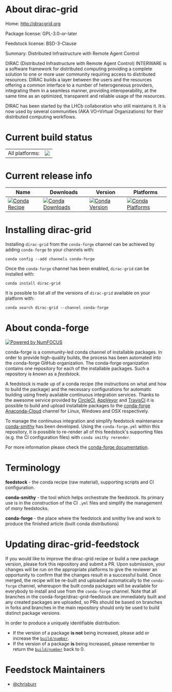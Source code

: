 About dirac-grid
================

Home: http://diracgrid.org

Package license: GPL-3.0-or-later

Feedstock license: BSD-3-Clause

Summary: Distributed Infrastructure with Remote Agent Control

DIRAC (Distributed Infrastructure with Remote Agent Control) INTERWARE is a
software framework for distributed computing providing a complete solution
to one or more user community requiring access to distributed resources.
DIRAC builds a layer between the users and the resources offering a common
interface to a number of heterogeneous providers, integrating them in a
seamless manner, providing interoperability, at the same time as an
optimized, transparent and reliable usage of the resources.

DIRAC has been started by the LHCb collaboration who still maintains it. It
is now used by several communities (AKA VO=Virtual Organizations) for their
distributed computing workflows.


Current build status
====================


<table><tr><td>All platforms:</td>
    <td>
      <a href="https://dev.azure.com/conda-forge/feedstock-builds/_build/latest?definitionId=6748&branchName=master">
        <img src="https://dev.azure.com/conda-forge/feedstock-builds/_apis/build/status/dirac-grid-feedstock?branchName=master">
      </a>
    </td>
  </tr>
</table>

Current release info
====================

| Name | Downloads | Version | Platforms |
| --- | --- | --- | --- |
| [![Conda Recipe](https://img.shields.io/badge/recipe-dirac--grid-green.svg)](https://anaconda.org/conda-forge/dirac-grid) | [![Conda Downloads](https://img.shields.io/conda/dn/conda-forge/dirac-grid.svg)](https://anaconda.org/conda-forge/dirac-grid) | [![Conda Version](https://img.shields.io/conda/vn/conda-forge/dirac-grid.svg)](https://anaconda.org/conda-forge/dirac-grid) | [![Conda Platforms](https://img.shields.io/conda/pn/conda-forge/dirac-grid.svg)](https://anaconda.org/conda-forge/dirac-grid) |

Installing dirac-grid
=====================

Installing `dirac-grid` from the `conda-forge` channel can be achieved by adding `conda-forge` to your channels with:

```
conda config --add channels conda-forge
```

Once the `conda-forge` channel has been enabled, `dirac-grid` can be installed with:

```
conda install dirac-grid
```

It is possible to list all of the versions of `dirac-grid` available on your platform with:

```
conda search dirac-grid --channel conda-forge
```


About conda-forge
=================

[![Powered by NumFOCUS](https://img.shields.io/badge/powered%20by-NumFOCUS-orange.svg?style=flat&colorA=E1523D&colorB=007D8A)](http://numfocus.org)

conda-forge is a community-led conda channel of installable packages.
In order to provide high-quality builds, the process has been automated into the
conda-forge GitHub organization. The conda-forge organization contains one repository
for each of the installable packages. Such a repository is known as a *feedstock*.

A feedstock is made up of a conda recipe (the instructions on what and how to build
the package) and the necessary configurations for automatic building using freely
available continuous integration services. Thanks to the awesome service provided by
[CircleCI](https://circleci.com/), [AppVeyor](https://www.appveyor.com/)
and [TravisCI](https://travis-ci.com/) it is possible to build and upload installable
packages to the [conda-forge](https://anaconda.org/conda-forge)
[Anaconda-Cloud](https://anaconda.org/) channel for Linux, Windows and OSX respectively.

To manage the continuous integration and simplify feedstock maintenance
[conda-smithy](https://github.com/conda-forge/conda-smithy) has been developed.
Using the ``conda-forge.yml`` within this repository, it is possible to re-render all of
this feedstock's supporting files (e.g. the CI configuration files) with ``conda smithy rerender``.

For more information please check the [conda-forge documentation](https://conda-forge.org/docs/).

Terminology
===========

**feedstock** - the conda recipe (raw material), supporting scripts and CI configuration.

**conda-smithy** - the tool which helps orchestrate the feedstock.
                   Its primary use is in the construction of the CI ``.yml`` files
                   and simplify the management of *many* feedstocks.

**conda-forge** - the place where the feedstock and smithy live and work to
                  produce the finished article (built conda distributions)


Updating dirac-grid-feedstock
=============================

If you would like to improve the dirac-grid recipe or build a new
package version, please fork this repository and submit a PR. Upon submission,
your changes will be run on the appropriate platforms to give the reviewer an
opportunity to confirm that the changes result in a successful build. Once
merged, the recipe will be re-built and uploaded automatically to the
`conda-forge` channel, whereupon the built conda packages will be available for
everybody to install and use from the `conda-forge` channel.
Note that all branches in the conda-forge/dirac-grid-feedstock are
immediately built and any created packages are uploaded, so PRs should be based
on branches in forks and branches in the main repository should only be used to
build distinct package versions.

In order to produce a uniquely identifiable distribution:
 * If the version of a package **is not** being increased, please add or increase
   the [``build/number``](https://conda.io/docs/user-guide/tasks/build-packages/define-metadata.html#build-number-and-string).
 * If the version of a package **is** being increased, please remember to return
   the [``build/number``](https://conda.io/docs/user-guide/tasks/build-packages/define-metadata.html#build-number-and-string)
   back to 0.

Feedstock Maintainers
=====================

* [@chrisburr](https://github.com/chrisburr/)

